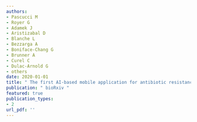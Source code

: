 ```yaml
---
authors: 
- Pascucci M 
- Royer G 
- Adamek J 
- Aristizabal D 
- Blanche L 
- Bezzarga A 
- Boniface-Chang G 
- Brunner A 
- Curel C 
- Dulac-Arnold G 
- others  
date: 2020-01-01
title: " The first AI-based mobile application for antibiotic resistance testing "
publication: " bioRxiv "
featured: true
publication_types:
- 2
url_pdf: ''
---
```

